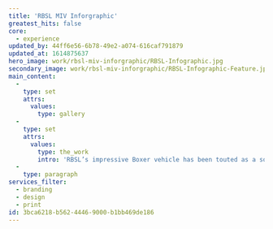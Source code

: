 ```yaml
---
title: 'RBSL MIV Inforgraphic'
greatest_hits: false
core:
  - experience
updated_by: 44ff6e56-6b78-49e2-a074-616caf791879
updated_at: 1614875637
hero_image: work/rbsl-miv-inforgraphic/RBSL-Infographic.jpg
secondary_image: work/rbsl-miv-inforgraphic/RBSL-Infographic-Feature.jpg
main_content:
  -
    type: set
    attrs:
      values:
        type: gallery
  -
    type: set
    attrs:
      values:
        type: the_work
        intro: 'RBSL’s impressive Boxer vehicle has been touted as a solution to the UK MOD’s Mechanised Infantry Vehicle (MIV) programme. To demonstrate the suitability of Boxer and illustrate how RBSL could contribute to the UK’s prosperity agenda, our team created a printed solution which condensed a complex and ambitious plan into an impactful and easy-to-process infographic. As we continue to apply the brand’s visual identity to new creative projects, it’s so rewarding to witness RBSL grow in consistency and integrity – long may our partnership continue.'
  -
    type: paragraph
services_filter:
  - branding
  - design
  - print
id: 3bca6218-b562-4446-9000-b1bb469de186
---
```

